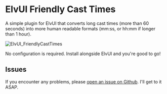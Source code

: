 # ElvUI Friendly Cast Times

A simple plugin for ElvUI that converts long cast times (more than 60 seconds) into more human readable formats (mm:ss, or hh:mm if longer than 1 hour).

![ElvUI_FriendlyCastTimes](https://i.imgur.com/VVhh18U.jpg)

No configuration is required.  Install alongside ElvUI and you're good to go!

## Issues

If you encounter any problems, please [open an issue on Github](https://github.com/clocklear/ElvUI_FriendlyCastTimes/issues).  I'll get to it ASAP.
